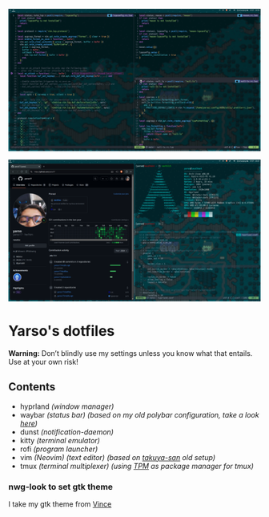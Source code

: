 ![vim](./images/vim.png)

![hyprland](./images/hyprland.png)

# Yarso's dotfiles

**Warning:** Don’t blindly use my settings unless you know what that entails. Use at your own risk!

## Contents

- hyprland _(window manager)_
- waybar _(status bar) (based on my old polybar configuration, take a look [here](https://github.com/yarso17/dotfiles/tree/b15e0a7b570f21eadcd10224a8fba1920c863635))_
- dunst _(notification-daemon)_
- kitty _(terminal emulator)_
- rofi _(program launcher)_
- vim _(Neovim) (text editor) (based on [takuya-san](https://github.com/craftzdog) old setup)_
- tmux _(terminal multiplexer) (using [TPM](https://github.com/tmux-plugins/tpm) as package manager for tmux)_

### nwg-look to set gtk theme

I take my gtk theme from [Vince](https://github.com/vinceliuice)
